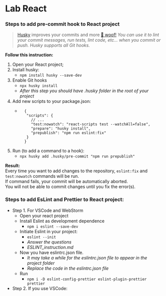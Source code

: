 # Lab React

### Steps to add pre-commit hook to React project

> [Husky](https://github.com/typicode/husky) improves your commits and more [🐶 woof!](https://typicode.github.io/husky/)
> _You can use it to lint your commit messages, run tests, lint code, etc... when you commit or push. Husky supports all Git hooks._

**Follow this instruction:**
1. Open your React project;
2. Install husky:
    - ``npm install husky --save-dev``
3. Enable Git hooks
    - ``npx husky install``
    - _After this step you should have .husky folder in the root of your project_
4. Add new scripts to your package.json:
    - ```
        {
         "scripts": {
           // ...
           "test:nowatch": "react-scripts test --watchAll=false",
           "prepare": "husky install",
           "prepublish": "npm run eslint:fix"
         }
        }
      ```
5. Run (to add a command to a hook):
    - ``npx husky add .husky/pre-commit "npm run prepublish"``

**Result:**\
Every time you want to add changes to the repository, ``eslint:fix`` and ``test:nowatch`` commands will be run.\
If command fails, your commit will be automatically aborted.\
You will not be able to commit changes until you fix the error(s).

### Steps to add EsLint and Prettier to React project:
* Step 1. For VSCode and WebStorm
  + Open your react project
  + Install Eslint as development dependence
    - ``npm i eslint --save-dev``
  + Initiate Eslint in your project:
    - ``eslint --init``
    - _Answer the questions_
    - _ESLINT_instruction.md_
  + Now you have eslintrc.json file.
    - _It may take a while for the eslintrc.json file to appear in the project folder_
    - _Replace the code in the eslintrc.json file_
  + Run
    - ``npm i -D eslint-config-prettier eslint-plugin-prettier prettier``
* Step 2. If you use VSCode:





